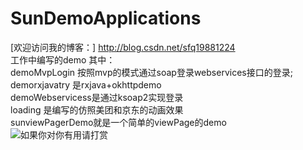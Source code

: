 # SunDemoApplications
[欢迎访问我的博客：] http://blog.csdn.net/sfq19881224 <br>
工作中编写的demo
其中：<br>
demoMvpLogin 按照mvp的模式通过soap登录webservices接口的登录;<br>
demorxjavatry 是rxjava+okhttpdemo <br>
demoWebservicess是通过ksoap2实现登录<br>
loading 是编写的仿照美团和京东的动画效果<br>
sunviewPagerDemo就是一个简单的viewPage的demo<br>
![如果你对你有用请打赏](http://getmoney-1253064658.costj.myqcloud.com/QQ%E6%88%AA%E5%9B%BE20161201132815.png)
